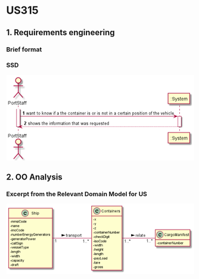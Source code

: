 # US315


## 1. Requirements engineering

### Brief format


### SSD

![SSD_US315.png](US315_SSD.png)


## 2. OO Analysis


### Excerpt from the Relevant Domain Model for US

![DM_US315.png](US315_DM.png)

